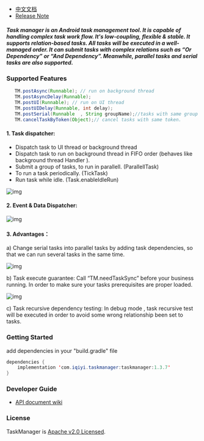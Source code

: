 
* [中文文档](README-CN.md)
* [Release Note](https://github.com/iqiyi/TaskManager/wiki/ReleaseNote-EN)

##### Task manager is an Android task management tool. It is capable of handling complex task work flow. It's low-coupling, flexible & stable. It supports relation-based tasks. All tasks will be executed in a well-managed order. It can submit tasks with complex relations such as “Or Dependency” or “And Dependency”. Meanwhile, parallel tasks and serial tasks are also supported. 

### Supported Features

```Java
   TM.postAsync(Runnable); // run on background thread
   TM.postAsyncDelay(Runnable);
   TM.postUI(Runnable); // run on UI thread
   TM.postUIDelay(Runnable, int delay);
   TM.postSerial(Runnable  , String groupName);//tasks with same group name , runs in FIFO order.
   TM.cancelTaskByToken(Object);// cancel tasks with same token.

```

#### 1. Task dispatcher: 
* Dispatch task to UI thread or background thread
* Dispatch task to run on background thread in FIFO order (behaves like background thread Handler ).
* Submit a group of tasks, to run in parallell. (ParallellTask)
* To run a task periodically. (TickTask)
* Run task while idle. (Task.enableIdleRun)

![img](art/task_dispatcher.png)

#### 2. Event & Data Dispatcher:

![img](art/event_data_dispatcher.png)

 

#### 3. Advantages：

a)  Change serial tasks into parallel tasks by adding task dependencies, so that we can run several tasks in the same time.


![img](art/parallel_task.png)

 b)  Task execute guarantee: Call “TM.needTaskSync” before your business running. In order to make sure your tasks prerequisites are proper loaded. 


![img](art/need_task_sync.png)

c) Task recursive dependency testing: In debug mode , task recursive test will be executed in order to avoid some wrong relationship been set to tasks.


###  Getting Started

add dependencies in your "build.gradle" file

``` Java
dependencies {
    implementation 'com.iqiyi.taskmanager:taskmanager:1.3.7'
}
```

###  Developer Guide

* [API document wiki](https://github.com/iqiyi/TaskManager/wiki)

###  License

TaskManager is [Apache v2.0 Licensed](https://github.com/iqiyi/Neptune/blob/master/LICENSE).

